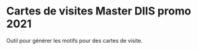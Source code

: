 # Cartes de visites Master DIIS promo 2021
Outil pour générer les motifs pour des cartes de visite.

